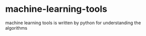 # machine-learning-tools
machine learning tools is written by python for understanding the algorithms
